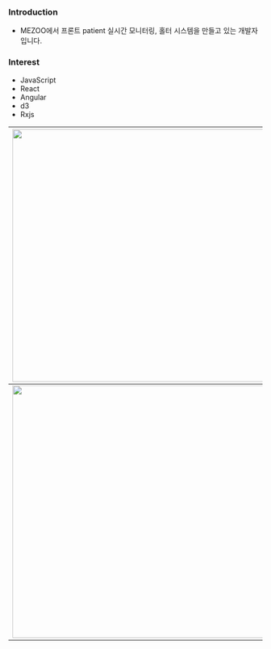 ### Introduction
- MEZOO에서 프론트 patient 실시간 모니터링, 홀터 시스템을 만들고 있는 개발자 입니다.

### Interest
- JavaScript
- React
- Angular
- d3
- Rxjs

| <a href="https://github.com/devxb/gitanimals"><img src="https://render.gitanimals.org/lines/dudn1933?pet-id=1" width="500"/></a> | <a href="https://github.com/devxb/gitanimals"><img src="https://render.gitanimals.org/lines/dudn1933?pet-id=639641989575616529" width="500" /></a>|
|:------------------------------------------------------------------------------:|:------------------------------------------------------------------------------:|
| <a href="https://github.com/devxb/gitanimals"><img src="https://render.gitanimals.org/lines/dudn1933?pet-id=639641989575616526" width="500"/></a> | <a href="https://github.com/devxb/gitanimals"> <img src="https://render.gitanimals.org/lines/dudn1933?pet-id=639641989575616530" width="500"/></a> |

